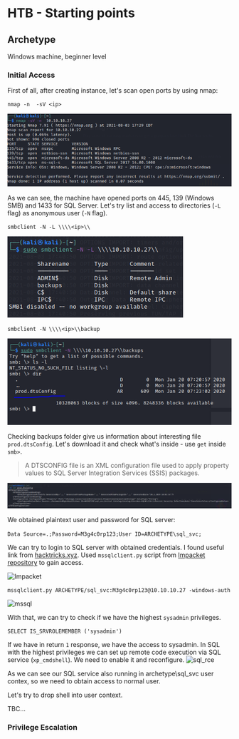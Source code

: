 # HTB - Starting points
## Archetype
Windows machine, beginner level
### Initial Access 
First of all, after creating instance, let's scan open ports by using nmap:
```
nmap -n  -sV <ip>
```
![Nmap results](nmap-scan.PNG)

As we can see, the machine have opened ports on 445, 139 (Windows SMB) and 1433 for SQL Server.
Let's try list and access to directories (```-L``` flag) as anonymous user (```-N``` flag).
```
smbclient -N -L \\\\<ip>\\
```
![SMB check](samba-chck.PNG)
```
smbclient -N \\\\<ip>\\backup
```
![SMB backup folder](samba-bckp.PNG)

Checking backups folder give us information about interesting file `prod.dtsConfig`. Let's download it and check what's inside - use `get` inside `smb>`.

>A DTSCONFIG file is an XML configuration file used to apply property values to SQL Server Integration Services (SSIS) packages.

![Dst file](dstbackp.PNG)

We obtained plaintext user and password for SQL server:

```Data Source=.;Password=M3g4c0rp123;User ID=ARCHETYPE\sql_svc;```

We can try to login to SQL server with obtained credentials.
I found useful link from [hacktricks.xyz](https://book.hacktricks.xyz/pentesting/pentesting-mssql-microsoft-sql-server#mssqlclient-py).
Used ```mssqlclient.py``` script from [Impacket repository](https://github.com/SecureAuthCorp/impacket) to gain access.

![Impacket](impacket.PNG)

```
mssqlclient.py ARCHETYPE/sql_svc:M3g4c0rp123@10.10.10.27 -windows-auth     
```

![mssql](mssql.PNG)

With that, we can try to check if we have the highest ```sysadmin``` privileges. 
```
SELECT IS_SRVROLEMEMBER ('sysadmin')
```
If we have in return ```1``` response, we have the access to sysadmin.
In SQL with the highest privileges we can set up remote code execution via SQL service (```xp_cmdshell```).
We need to enable it and reconfigure.
![sql_rce](sql_rce.PNG)

As we can see our SQL service also running in archetype\sql_svc user contex, so we need to obtain access to normal user.

Let's try to drop shell into user context.

TBC...

### Privilege Escalation